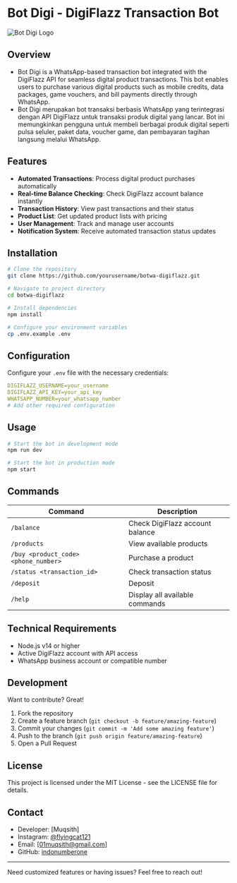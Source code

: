 # Bot Digi - DigiFlazz Transaction Bot

![Bot Digi Logo](./img/image.jpeg)

## Overview

- Bot Digi is a WhatsApp-based transaction bot integrated with the DigiFlazz API for seamless digital product transactions. This bot enables users to purchase various digital products such as mobile credits, data packages, game vouchers, and bill payments directly through WhatsApp.
- Bot Digi merupakan bot transaksi berbasis WhatsApp yang terintegrasi dengan API DigiFlazz untuk transaksi produk digital yang lancar. Bot ini memungkinkan pengguna untuk membeli berbagai produk digital seperti pulsa seluler, paket data, voucher game, dan pembayaran tagihan langsung melalui WhatsApp.

## Features

- **Automated Transactions**: Process digital product purchases automatically
- **Real-time Balance Checking**: Check DigiFlazz account balance instantly
- **Transaction History**: View past transactions and their status
- **Product List**: Get updated product lists with pricing
- **User Management**: Track and manage user accounts
- **Notification System**: Receive automated transaction status updates

## Installation

```bash
# Clone the repository
git clone https://github.com/yourusername/botwa-digiflazz.git

# Navigate to project directory
cd botwa-digiflazz

# Install dependencies
npm install

# Configure your environment variables
cp .env.example .env
```

## Configuration

Configure your `.env` file with the necessary credentials:

```yaml
DIGIFLAZZ_USERNAME=your_username
DIGIFLAZZ_API_KEY=your_api_key
WHATSAPP_NUMBER=your_whatsapp_number
# Add other required configuration
```

## Usage

```bash
# Start the bot in development mode
npm run dev

# Start the bot in production mode
npm start
```

## Commands

| Command | Description |
|---------|-------------|
| `/balance` | Check DigiFlazz account balance |
| `/products` | View available products |
| `/buy <product_code> <phone_number>` | Purchase a product |
| `/status <transaction_id>` | Check transaction status |
| `/deposit` | Deposit  |
| `/help` | Display all available commands |

## Technical Requirements

- Node.js v14 or higher
- Active DigiFlazz account with API access
- WhatsApp business account or compatible number

## Development

Want to contribute? Great!

1. Fork the repository
2. Create a feature branch (`git checkout -b feature/amazing-feature`)
3. Commit your changes (`git commit -m 'Add some amazing feature'`)
4. Push to the branch (`git push origin feature/amazing-feature`)
5. Open a Pull Request

## License

This project is licensed under the MIT License - see the LICENSE file for details.

## Contact

- Developer: [Muqsith]
- Instagram: [@flyingcat121](https://instagram.com/flyingcat121)
- Email: [01muqsith@gmail.com]
- GitHub: [indonumberone](https://github.com/indonumberone)

---

Need customized features or having issues? Feel free to reach out!
